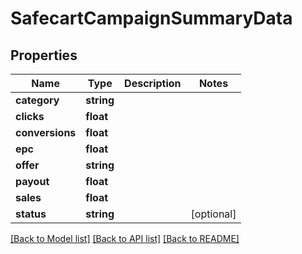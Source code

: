 # SafecartCampaignSummaryData

## Properties
Name | Type | Description | Notes
------------ | ------------- | ------------- | -------------
**category** | **string** |  | 
**clicks** | **float** |  | 
**conversions** | **float** |  | 
**epc** | **float** |  | 
**offer** | **string** |  | 
**payout** | **float** |  | 
**sales** | **float** |  | 
**status** | **string** |  | [optional] 

[[Back to Model list]](../README.md#documentation-for-models) [[Back to API list]](../README.md#documentation-for-api-endpoints) [[Back to README]](../README.md)


